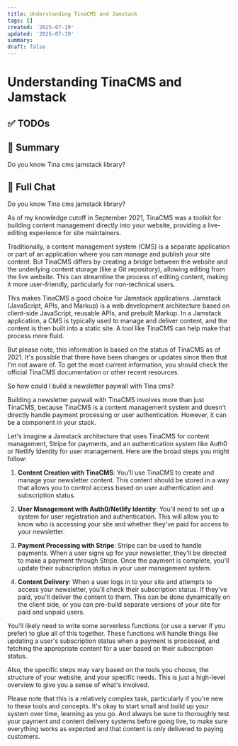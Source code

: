 ```yaml
---
title: Understanding TinaCMS and Jamstack
tags: []
created: '2025-07-19'
updated: '2025-07-19'
summary:
draft: false
---
```


# Understanding TinaCMS and Jamstack

## ✅ TODOs


## 📌 Summary
Do you know Tina cms jamstack library?

## 🧠 Full Chat


Do you know Tina cms jamstack library?

As of my knowledge cutoff in September 2021, TinaCMS was a toolkit for building content management directly into your website, providing a live-editing experience for site maintainers.

Traditionally, a content management system (CMS) is a separate application or part of an application where you can manage and publish your site content. But TinaCMS differs by creating a bridge between the website and the underlying content storage (like a Git repository), allowing editing from the live website. This can streamline the process of editing content, making it more user-friendly, particularly for non-technical users.

This makes TinaCMS a good choice for Jamstack applications. Jamstack (JavaScript, APIs, and Markup) is a web development architecture based on client-side JavaScript, reusable APIs, and prebuilt Markup. In a Jamstack application, a CMS is typically used to manage and deliver content, and the content is then built into a static site. A tool like TinaCMS can help make that process more fluid.

But please note, this information is based on the status of TinaCMS as of 2021. It's possible that there have been changes or updates since then that I'm not aware of. To get the most current information, you should check the official TinaCMS documentation or other recent resources.

So how could I build a newsletter paywall with Tina cms?

Building a newsletter paywall with TinaCMS involves more than just TinaCMS, because TinaCMS is a content management system and doesn't directly handle payment processing or user authentication. However, it can be a component in your stack.

Let's imagine a Jamstack architecture that uses TinaCMS for content management, Stripe for payments, and an authentication system like Auth0 or Netlify Identity for user management. Here are the broad steps you might follow:

1. **Content Creation with TinaCMS**: You'll use TinaCMS to create and manage your newsletter content. This content should be stored in a way that allows you to control access based on user authentication and subscription status.

2. **User Management with Auth0/Netlify Identity**: You'll need to set up a system for user registration and authentication. This will allow you to know who is accessing your site and whether they've paid for access to your newsletter.

3. **Payment Processing with Stripe**: Stripe can be used to handle payments. When a user signs up for your newsletter, they'll be directed to make a payment through Stripe. Once the payment is complete, you'll update their subscription status in your user management system.

4. **Content Delivery**: When a user logs in to your site and attempts to access your newsletter, you'll check their subscription status. If they've paid, you'll deliver the content to them. This can be done dynamically on the client side, or you can pre-build separate versions of your site for paid and unpaid users.

You'll likely need to write some serverless functions (or use a server if you prefer) to glue all of this together. These functions will handle things like updating a user's subscription status when a payment is processed, and fetching the appropriate content for a user based on their subscription status.

Also, the specific steps may vary based on the tools you choose, the structure of your website, and your specific needs. This is just a high-level overview to give you a sense of what's involved.

Please note that this is a relatively complex task, particularly if you're new to these tools and concepts. It's okay to start small and build up your system over time, learning as you go. And always be sure to thoroughly test your payment and content delivery systems before going live, to make sure everything works as expected and that content is only delivered to paying customers.